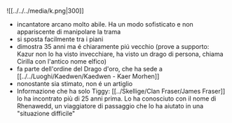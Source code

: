 ![[../../../media/k.png|300]]
- incantatore arcano molto abile. Ha un modo sofisticato e non appariscente di manipolare la trama
- si sposta facilmente tra i piani
- dimostra 35 anni ma é chiaramente piú vecchio (prove a supporto: Kazur non lo ha visto invecchiare, ha visto un drago di persona, chiama Cirilla con l'antico nome elfico)
- fa parte dell'ordine del Drago d'oro, che ha sede a [[../../Luoghi/Kaedwen/Kaedwen - Kaer Morhen]] 
- nonostante sia stimato, non é un artiglio
- Informazione che ha solo Tiggy: [[../Skellige/Clan Fraser/James Fraser]] lo ha incontrato più di 25 anni prima. Lo ha conosciuto con il nome di Rhenawedd, un viaggiatore di passaggio che lo ha aiutato in una "situazione difficile" 
